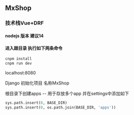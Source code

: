 ## MxShop
### 技术栈Vue+DRF

#### nodejs 版本 建议14
#### 进入跟目录 执行如下两条命令

```javascript
cnpm install
cnpm run dev
```
localhost:8080

Django
初始化项目
名称MxShop

根目录下创建apps -- 用于存放多个app
并在settings中添加如下
```python
sys.path.insert(0, BASE_DIR)
sys.path.insert(0, os.path.join(BASE_DIR, 'apps'))
```